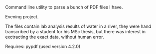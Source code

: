 Command line utility to parse a bunch of PDF files I have.

Evening project.

The files contain lab analysis results of water in a river, they were hand transcribed by a student for his MSc thesis, but there was interest in exctracting the exact data, without human error.

Requires: pypdf (used version 4.2.0)

